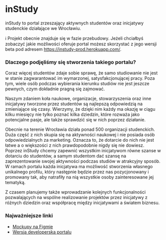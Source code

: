 # inStudy

inStudy to portal zrzeszający aktywnych studentów oraz inicjatywy studenckie działające we Wrocławiu.

ℹ️ Projekt obecnie znajduje się w fazie przebudowy. Jeżeli chciałbyś zobaczyć jakie możliwości oferuje portal możesz skorzystać z jego wersji beta pod adresem https://instudy-prod.herokuapp.com/.


### Dlaczego podjęliśmy się stworzenia takiego portalu?
Coraz więcej studentów zdaje sobie sprawę, że samo studiowanie nie jest w stanie zagwarantować im wymarzonej, satysfakcjonującej pracy. Poza tym, wiele osób podczas wybierania kierunku studiów nie jest jeszcze pewnych, czym dokładnie pragną się zajmować.

Naszym zdaniem koła naukowe, organizacje, stowarzyszenia oraz inne inicjatywy tworzone przez studentów są najlepszą odpowiedzią na zmieniające się czasy. Wierzymy, że dzięki nim każdy ma okazję w ciągu kilku miesięcy nie tylko poznać kilka dziedzin, które rozważa jako potencjalne pasje, ale także sprawdzić się w nich poprzez działanie.

Obecnie na terenie Wrocławia działa ponad 500 organizacji studenckich. Duża część z nich skupia się na aktywności naukowej i nie posiada osób odpowiedzialnych za marketing. Oznacza to, że dotarcie do nich nie jest łatwe a o większości z nich prawdopodobnie nigdy się nie dowiesz. Poprzez inStudy chcemy zapewnić wszystkim inicjatywom równe szanse w dotarciu do studentów, a samym studentom dać szansę na zaprezentowanie swojej aktywności podczas studiów w atrakcyjny sposób. W ramach portalu każda inicjatywa ma możliwość stworzenia własnego unikalnego profilu, który następnie będzie przez nas pozycjonowany i promowany tak, aby natrafiły na nią wszystkie osoby zainteresowane jej tematyką.

Z czasem planujemy także wprowadzanie kolejnych funkcjonalności pozwalających na wspólne realizowanie projektów przez inicjatywy z różnych dziedzin oraz współpracę między inicjatywami a światem biznesu.


### Najważniejsze linki
* [Mockupy na Figmie](https://www.figma.com/file/dwrYXz6cT75C3tVPPbAiGi4M/inStudy?node-id=0%3A1)
* [Wersja developerska portalu](https://instudy-prod.herokuapp.com/)
